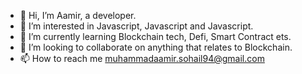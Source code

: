 - 👋 Hi, I’m Aamir, a developer.
- 👀 I’m interested in Javascript, Javascript and Javascript.
- 🌱 I’m currently learning Blockchain tech, Defi, Smart Contract ets.
- 💞️ I’m looking to collaborate on anything that relates to Blockchain.
- 📫 How to reach me muhammadaamir.sohail94@gmail.com

<!---
AamirMaan/AamirMaan is a ✨ special ✨ repository because its `README.md` (this file) appears on your GitHub profile.
You can click the Preview link to take a look at your changes.
--->
